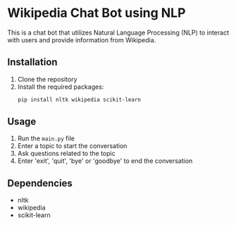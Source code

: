 # Wikipedia Chat Bot using NLP

This is a chat bot that utilizes Natural Language Processing (NLP) to interact with users and provide information from Wikipedia.

## Installation

1. Clone the repository
2. Install the required packages:
    ```bash
    pip install nltk wikipedia scikit-learn
    ```

## Usage

1. Run the `main.py` file
2. Enter a topic to start the conversation
3. Ask questions related to the topic
4. Enter 'exit', 'quit', 'bye' or 'goodbye' to end the conversation

## Dependencies

- nltk
- wikipedia
- scikit-learn
